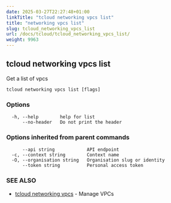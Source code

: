 ```yaml
---
date: 2025-03-27T22:27:48+01:00
linkTitle: "tcloud networking vpcs list"
title: "networking vpcs list"
slug: tcloud_networking_vpcs_list
url: /docs/tcloud/tcloud_networking_vpcs_list/
weight: 9963
---
```

## tcloud networking vpcs list

Get a list of vpcs

```
tcloud networking vpcs list [flags]
```

### Options

```
  -h, --help        help for list
      --no-header   Do not print the header
```

### Options inherited from parent commands

```
      --api string            API endpoint
  -c, --context string        Context name
  -O, --organisation string   Organisation slug or identity
      --token string          Personal access token
```

### SEE ALSO

* [tcloud networking vpcs](/docs/tcloud/tcloud_networking_vpcs/)	 - Manage VPCs

